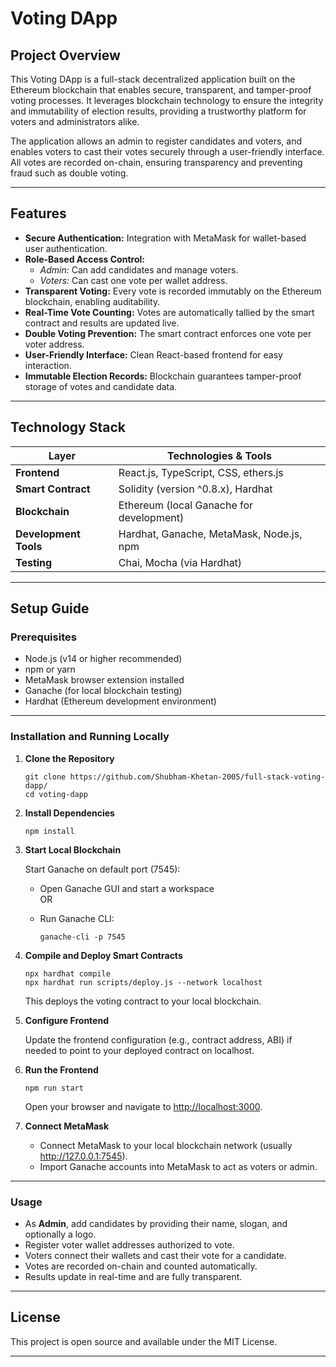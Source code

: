 # Voting DApp

## Project Overview

This Voting DApp is a full-stack decentralized application built on the Ethereum blockchain that enables secure, transparent, and tamper-proof voting processes. It leverages blockchain technology to ensure the integrity and immutability of election results, providing a trustworthy platform for voters and administrators alike.

The application allows an admin to register candidates and voters, and enables voters to cast their votes securely through a user-friendly interface. All votes are recorded on-chain, ensuring transparency and preventing fraud such as double voting.

---

## Features

- **Secure Authentication:** Integration with MetaMask for wallet-based user authentication.
- **Role-Based Access Control:**  
  - *Admin:* Can add candidates and manage voters.  
  - *Voters:* Can cast one vote per wallet address.
- **Transparent Voting:** Every vote is recorded immutably on the Ethereum blockchain, enabling auditability.
- **Real-Time Vote Counting:** Votes are automatically tallied by the smart contract and results are updated live.
- **Double Voting Prevention:** The smart contract enforces one vote per voter address.
- **User-Friendly Interface:** Clean React-based frontend for easy interaction.
- **Immutable Election Records:** Blockchain guarantees tamper-proof storage of votes and candidate data.

---

## Technology Stack

| Layer          | Technologies & Tools                          |
|----------------|----------------------------------------------|
| **Frontend**   | React.js, TypeScript, CSS, ethers.js         |
| **Smart Contract** | Solidity (version ^0.8.x), Hardhat           |
| **Blockchain** | Ethereum (local Ganache for development)     |
| **Development Tools** | Hardhat, Ganache, MetaMask, Node.js, npm  |
| **Testing**    | Chai, Mocha (via Hardhat)                     |

---

## Setup Guide

### Prerequisites

- Node.js (v14 or higher recommended)
- npm or yarn
- MetaMask browser extension installed
- Ganache (for local blockchain testing)
- Hardhat (Ethereum development environment)

---

### Installation and Running Locally

1. **Clone the Repository**

    ```
    git clone https://github.com/Shubham-Khetan-2005/full-stack-voting-dapp/
    cd voting-dapp
    ```

2. **Install Dependencies**

    ```
    npm install
    ```

3. **Start Local Blockchain**

    Start Ganache on default port (7545):

    - Open Ganache GUI and start a workspace  
      OR  
    - Run Ganache CLI:

      ```
      ganache-cli -p 7545
      ```

4. **Compile and Deploy Smart Contracts**

    ```
    npx hardhat compile
    npx hardhat run scripts/deploy.js --network localhost
    ```

    This deploys the voting contract to your local blockchain.

5. **Configure Frontend**

    Update the frontend configuration (e.g., contract address, ABI) if needed to point to your deployed contract on localhost.

6. **Run the Frontend**

    ```
    npm run start
    ```

    Open your browser and navigate to [http://localhost:3000](http://localhost:3000).

7. **Connect MetaMask**

    - Connect MetaMask to your local blockchain network (usually http://127.0.0.1:7545).
    - Import Ganache accounts into MetaMask to act as voters or admin.

---

### Usage

- As **Admin**, add candidates by providing their name, slogan, and optionally a logo.
- Register voter wallet addresses authorized to vote.
- Voters connect their wallets and cast their vote for a candidate.
- Votes are recorded on-chain and counted automatically.
- Results update in real-time and are fully transparent.

---

## License

This project is open source and available under the MIT License.

---

